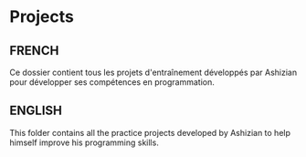 # Projects

## FRENCH

Ce dossier contient tous les projets d'entraînement développés par Ashizian pour développer ses compétences en programmation.

## ENGLISH

This folder contains all the practice projects developed by Ashizian to help himself improve his programming skills.
